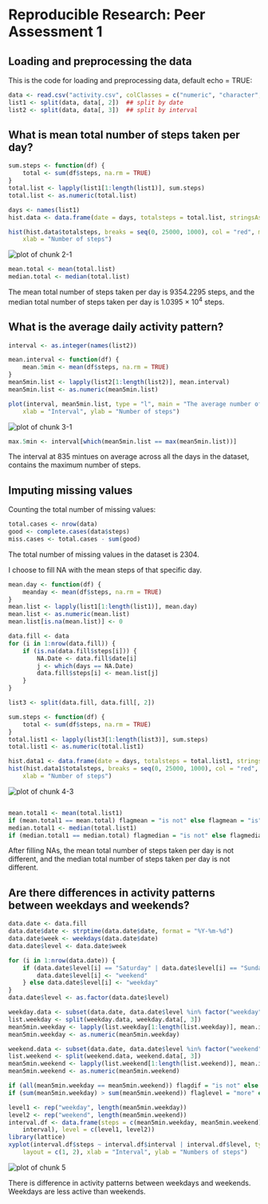# Reproducible Research: Peer Assessment 1

## Loading and preprocessing the data

This is the code for loading and preprocessing data, default echo = TRUE:

```r
data <- read.csv("activity.csv", colClasses = c("numeric", "character", "numeric"))
list1 <- split(data, data[, 2])  ## split by date
list2 <- split(data, data[, 3])  ## split by interval
```



## What is mean total number of steps taken per day?


```r
sum.steps <- function(df) {
    total <- sum(df$steps, na.rm = TRUE)
}
total.list <- lapply(list1[1:length(list1)], sum.steps)
total.list <- as.numeric(total.list)

days <- names(list1)
hist.data <- data.frame(date = days, totalsteps = total.list, stringsAsFactors = FALSE)

hist(hist.data$totalsteps, breaks = seq(0, 25000, 1000), col = "red", main = "Histogram of the total number of steps taken each day", 
    xlab = "Number of steps")
```

![plot of chunk 2-1](figure/2-1.png) 


```r
mean.total <- mean(total.list)
median.total <- median(total.list)
```

The mean total number of steps taken per day is 9354.2295 steps, and the median total number of steps taken per day is 1.0395 &times; 10<sup>4</sup> steps.


## What is the average daily activity pattern?


```r
interval <- as.integer(names(list2))

mean.interval <- function(df) {
    mean.5min <- mean(df$steps, na.rm = TRUE)
}
mean5min.list <- lapply(list2[1:length(list2)], mean.interval)
mean5min.list <- as.numeric(mean5min.list)

plot(interval, mean5min.list, type = "l", main = "The average number of steps taken per 5 mintues interval", 
    xlab = "Interval", ylab = "Number of steps")
```

![plot of chunk 3-1](figure/3-1.png) 


```r
max.5min <- interval[which(mean5min.list == max(mean5min.list))]
```

The interval at 835 mintues on average across all the days in the dataset, contains the maximum number of steps.

## Imputing missing values

Counting the total number of missing values:

```r
total.cases <- nrow(data)
good <- complete.cases(data$steps)
miss.cases <- total.cases - sum(good)
```

The total number of missing values in the dataset is 2304.

I choose to fill NA with the mean steps of that specific day.

```r
mean.day <- function(df) {
    meanday <- mean(df$steps, na.rm = TRUE)
}
mean.list <- lapply(list1[1:length(list1)], mean.day)
mean.list <- as.numeric(mean.list)
mean.list[is.na(mean.list)] <- 0

data.fill <- data
for (i in 1:nrow(data.fill)) {
    if (is.na(data.fill$steps[i])) {
        NA.Date <- data.fill$date[i]
        j <- which(days == NA.Date)
        data.fill$steps[i] <- mean.list[j]
    }
}
```



```r
list3 <- split(data.fill, data.fill[, 2])

sum.steps <- function(df) {
    total <- sum(df$steps, na.rm = TRUE)
}
total.list1 <- lapply(list3[1:length(list3)], sum.steps)
total.list1 <- as.numeric(total.list1)

hist.data1 <- data.frame(date = days, totalsteps = total.list1, stringsAsFactors = FALSE)
hist(hist.data1$totalsteps, breaks = seq(0, 25000, 1000), col = "red", main = "Histogram of the total number of steps taken each day", 
    xlab = "Number of steps")
```

![plot of chunk 4-3](figure/4-3.png) 

```r

mean.total1 <- mean(total.list1)
if (mean.total1 == mean.total) flagmean = "is not" else flagmean = "is"
median.total1 <- median(total.list1)
if (median.total1 == median.total) flagmedian = "is not" else flagmedian = "is"
```

After filling NAs, the mean total number of steps taken per day is not different, and the median total number of steps taken per day is not different.

## Are there differences in activity patterns between weekdays and weekends?


```r
data.date <- data.fill
data.date$date <- strptime(data.date$date, format = "%Y-%m-%d")
data.date$week <- weekdays(data.date$date)
data.date$level <- data.date$week

for (i in 1:nrow(data.date)) {
    if (data.date$level[i] == "Saturday" | data.date$level[i] == "Sunday") {
        data.date$level[i] <- "weekend"
    } else data.date$level[i] <- "weekday"
}
data.date$level <- as.factor(data.date$level)

weekday.data <- subset(data.date, data.date$level %in% factor("weekday"))
list.weekday <- split(weekday.data, weekday.data[, 3])
mean5min.weekday <- lapply(list.weekday[1:length(list.weekday)], mean.interval)
mean5min.weekday <- as.numeric(mean5min.weekday)

weekend.data <- subset(data.date, data.date$level %in% factor("weekend"))
list.weekend <- split(weekend.data, weekend.data[, 3])
mean5min.weekend <- lapply(list.weekend[1:length(list.weekend)], mean.interval)
mean5min.weekend <- as.numeric(mean5min.weekend)

if (all(mean5min.weekday == mean5min.weekend)) flagdif = "is not" else flagdif = "is"
if (sum(mean5min.weekday) > sum(mean5min.weekend)) flaglevel = "more" else flaglevel = "less"

level1 <- rep("weekday", length(mean5min.weekday))
level2 <- rep("weekend", length(mean5min.weekend))
interval.df <- data.frame(steps = c(mean5min.weekday, mean5min.weekend), interval = c(interval, 
    interval), level = c(level1, level2))
library(lattice)
xyplot(interval.df$steps ~ interval.df$interval | interval.df$level, type = "l", 
    layout = c(1, 2), xlab = "Interval", ylab = "Numbers of steps")
```

![plot of chunk 5](figure/5.png) 

There is difference in activity patterns between weekdays and weekends. Weekdays are less active than weekends.
